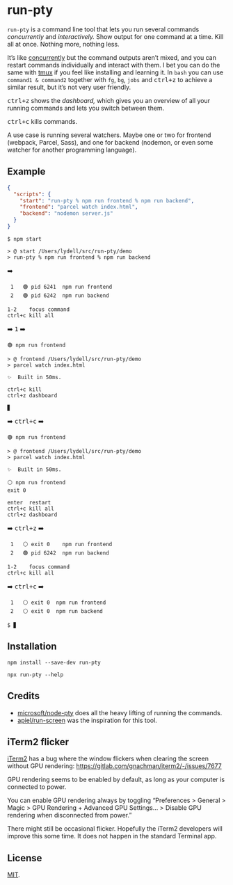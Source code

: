 # run-pty

`run-pty` is a command line tool that lets you run several commands _concurrently_ and _interactively._ Show output for one command at a time. Kill all at once. Nothing more, nothing less.

It’s like [concurrently] but the command outputs aren’t mixed, and you can restart commands individually and interact with them. I bet you can do the same with [tmux] if you feel like installing and learning it. In `bash` you can use `command1 & command2` together with `fg`, `bg`, `jobs` and <kbd>ctrl+z</kbd> to achieve a similar result, but it’s not very user friendly.

<kbd>ctrl+z</kbd> shows the _dashboard,_ which gives you an overview of all your running commands and lets you switch between them.

<kbd>ctrl+c</kbd> kills commands.

A use case is running several watchers. Maybe one or two for frontend (webpack, Parcel, Sass), and one for backend (nodemon, or even some watcher for another programming language).

## Example

```json
{
  "scripts": {
    "start": "run-pty % npm run frontend % npm run backend",
    "frontend": "parcel watch index.html",
    "backend": "nodemon server.js"
  }
}
```

```
$ npm start

> @ start /Users/lydell/src/run-pty/demo
> run-pty % npm run frontend % npm run backend
```

➡️

```
 1   🟢 pid 6241  npm run frontend
 2   🟢 pid 6242  npm run backend

1-2    focus command
ctrl+c kill all
```

➡️ <kbd>1</kbd> ️️➡️

```
🟢 npm run frontend

> @ frontend /Users/lydell/src/run-pty/demo
> parcel watch index.html

✨  Built in 50ms.

ctrl+c kill
ctrl+z dashboard

▊
```

➡️ <kbd>ctrl+c</kbd> ➡️

```
🟢 npm run frontend

> @ frontend /Users/lydell/src/run-pty/demo
> parcel watch index.html

✨  Built in 50ms.

⚪ npm run frontend
exit 0

enter  restart
ctrl+c kill all
ctrl+z dashboard
```

➡️ <kbd>ctrl+z</kbd> ➡️

```
 1   ⚪ exit 0    npm run frontend
 2   🟢 pid 6242  npm run backend

1-2    focus command
ctrl+c kill all
```

➡️ <kbd>ctrl+c</kbd> ➡️

```
 1   ⚪ exit 0  npm run frontend
 2   ⚪ exit 0  npm run backend

$ ▊
```

## Installation

`npm install --save-dev run-pty`

`npx run-pty --help`

## Credits

- [microsoft/node-pty] does all the heavy lifting of running the commands.
- [apiel/run-screen] was the inspiration for this tool.

## iTerm2 flicker

[iTerm2] has a bug where the window flickers when clearing the screen without GPU rendering: <https://gitlab.com/gnachman/iterm2/-/issues/7677>

GPU rendering seems to be enabled by default, as long as your computer is connected to power.

You can enable GPU rendering always by toggling “Preferences > General > Magic > GPU Rendering + Advanced GPU Settings… > Disable GPU rendering when disconnected from power.”

There might still be occasional flicker. Hopefully the iTerm2 developers will improve this some time. It does not happen in the standard Terminal app.

## License

[MIT](LICENSE).

[apiel/run-screen]: https://github.com/apiel/run-screen
[concurrently]: https://github.com/kimmobrunfeldt/concurrently
[iterm2]: https://www.iterm2.com/
[microsoft/node-pty]: https://github.com/microsoft/node-pty
[tmux]: https://github.com/tmux/tmux
